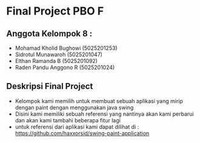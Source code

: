 # Final Project PBO F

## Anggota Kelompok 8 :
* Mohamad Kholid Bughowi (5025201253)
* Sidrotul Munawaroh (5025201047)
* Elthan Ramanda B (5025201092)
* Raden Pandu Anggono R (5025201024)

## Deskripsi Final Project
- Kelompok kami memilih untuk membuat sebuah aplikasi yang mirip dengan paint dengan menggunakan java swing
- Disini kami memiliki sebuah referensi yang nantinya akan kami perbarui dan akan kami tambahi beberapa fitur lagi
- untuk referensi dari aplikasi kami dapat dilihat di : https://github.com/haxxorsid/swing-paint-application
